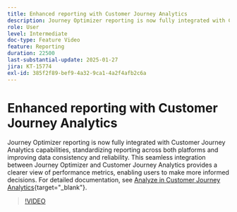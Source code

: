 ```yaml
---
title: Enhanced reporting with Customer Journey Analytics
description: Journey Optimizer reporting is now fully integrated with Customer Journey Analytics capabilities, standardizing reporting across both platforms and improving data consistency and reliability. This seamless integration between Journey Optimizer and Customer Journey Analytics provides a clearer view of performance metrics, enabling users to make more informed decisions.
role: User
level: Intermediate
doc-type: Feature Video
feature: Reporting
duration: 22500
last-substantial-update: 2025-01-27
jira: KT-15774
exl-id: 385f2f89-bef9-4a32-9ca1-4a2f4afb2c6a
---
```

# Enhanced reporting with Customer Journey Analytics

Journey Optimizer reporting is now fully integrated with Customer Journey Analytics capabilities, standardizing reporting across both platforms and improving data consistency and reliability. This seamless integration between Journey Optimizer and Customer Journey Analytics provides a clearer view of performance metrics, enabling users to make more informed decisions. 
For detailed documentation, see [Analyze in Customer Journey Analytics](https://experienceleague.adobe.com/en/docs/journey-optimizer/using/reporting/channel-report/report-cja-manage#analyze){target="_blank"}.

>[!VIDEO](https://video.tv.adobe.com/v/3430413/?learn=on)
